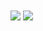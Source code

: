 <img align="center" src="https://github-readme-stats.vercel.app/api?username=aw1875&count_private=true&show_icons=true&theme=tokyonight" />
<img align="center" src="https://github-readme-stats.vercel.app/api/top-langs/?username=aw1875&langs_count=10&layout=compact&theme=tokyonight" />
